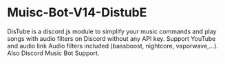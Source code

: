 # Muisc-Bot-V14-DistubE
DisTube is a discord.js module to simplify your music commands and play songs with audio filters on Discord without any API key.  Support YouTube and audio link Audio filters included (bassboost, nightcore, vaporwave,...). Also Discord Music Bot Support.
